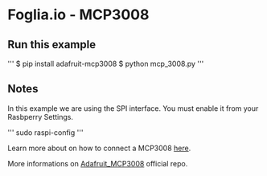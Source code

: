 # Foglia.io - MCP3008

## Run this example
'''
$ pip install adafruit-mcp3008
$ python mcp_3008.py
'''

## Notes

In this example we are using the SPI interface. You must enable it from your Rasbperry Settings.

'''
sudo raspi-config
'''

Learn more about on how to connect a MCP3008 [here](https://pimylifeup.com/raspberry-pi-adc/).

More informations on [Adafruit_MCP3008](https://github.com/adafruit/Adafruit_Python_MCP3008) official repo.